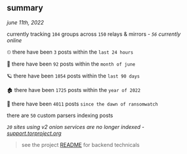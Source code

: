 
## summary
_june 11th, 2022_

currently tracking `104` groups across `150` relays & mirrors - _`56` currently online_

⏲ there have been `3` posts within the `last 24 hours`

🦈 there have been `92` posts within the `month of june`

🪐 there have been `1054` posts within the `last 90 days`

🏚 there have been `1725` posts within the `year of 2022`

🦕 there have been `4011` posts `since the dawn of ransomwatch`

there are `50` custom parsers indexing posts

_`20` sites using v2 onion services are no longer indexed - [support.torproject.org](https://support.torproject.org/onionservices/v2-deprecation/)_

> see the project [README](https://github.com/joshhighet/ransomwatch#ransomwatch--) for backend technicals
